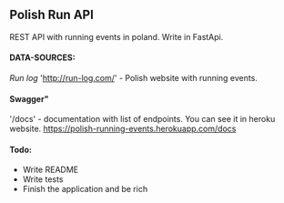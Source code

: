 ## Polish Run API 

REST API with running events in poland. Write in FastApi.


#### DATA-SOURCES: 
*Run log* 'http://run-log.com/' - Polish website with running events.

#### Swagger"
'/docs' - documentation with list of endpoints. You can see it in heroku website.
https://polish-running-events.herokuapp.com/docs

#### Todo:
* Write README
* Write tests
* Finish the application and be rich
